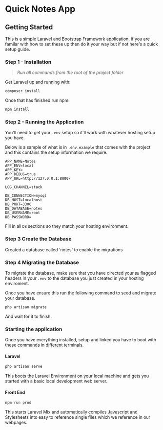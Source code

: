 # Quick Notes App

## Getting Started
This is a simple Laravel and Bootstrap Framework application, if you are familar with how to set these up then do it your way but if not here's a quick setup guide.

### Step 1 - Installation

>*Run all commands from the root of the project folder*

Get Laravel up and running with:
```bash
composer install    
```
Once that has finished run npm:
```bash
npm install
```

### Step 2 - Running the Application
You'll need to get your `.env` setup so it'll work with whatever hosting setup you have.

Below is a sample of what is in `.env.example` that comes with the project and this contains the setup information 
we require.
```dotenv
APP_NAME=Notes
APP_ENV=local
APP_KEY=
APP_DEBUG=true
APP_URL=http://127.0.0.1:8000/

LOG_CHANNEL=stack

DB_CONNECTION=mysql
DB_HOST=localhost
DB_PORT=3306
DB_DATABASE=notes
DB_USERNAME=root
DB_PASSWORD=
```
Fill in all `DB` sections so they match your hosting environment.

### Step 3 Create the Database
Created a database called 'notes' to enable the migrations

### Step 4 Migrating the Database
To migrate the database, make sure that you have directed your `DB` flagged headers in your `.env` 
to the database you just created in your hosting enviroment.

Once you have ensure this run the following command to seed and migrate your database.
```bash
php artisan migrate
```

And wait for it to finish.

### Starting the application
Once you have everything installed, setup and linked you have to boot with these commands in 
different 
terminals.
#### Laravel
```bash
php artisan serve
```
This boots the Laravel Environment on your local machine and gets you started with a basic local development 
web server.
#### Front End 
```bash
npm run prod
```
This starts Laravel Mix and automatically compiles Javascript and Stylesheets into easy to reference single files 
which we reference in our webpages.
